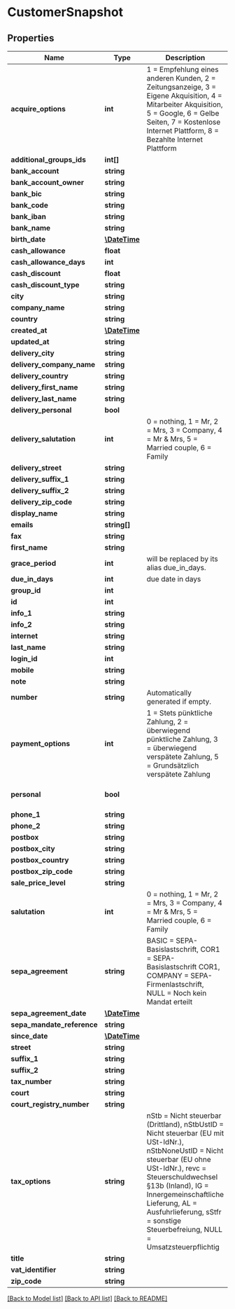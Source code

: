 # CustomerSnapshot

## Properties
Name | Type | Description | Notes
------------ | ------------- | ------------- | -------------
**acquire_options** | **int** | 1 &#x3D; Empfehlung eines anderen Kunden, 2 &#x3D; Zeitungsanzeige, 3 &#x3D; Eigene Akquisition, 4 &#x3D; Mitarbeiter Akquisition, 5 &#x3D; Google, 6 &#x3D; Gelbe Seiten, 7 &#x3D; Kostenlose Internet Plattform, 8 &#x3D; Bezahlte Internet Plattform | [optional] 
**additional_groups_ids** | **int[]** |  | [optional] 
**bank_account** | **string** |  | [optional] 
**bank_account_owner** | **string** |  | [optional] 
**bank_bic** | **string** |  | [optional] 
**bank_code** | **string** |  | [optional] 
**bank_iban** | **string** |  | [optional] 
**bank_name** | **string** |  | [optional] 
**birth_date** | [**\DateTime**](\DateTime.md) |  | [optional] 
**cash_allowance** | **float** |  | [optional] 
**cash_allowance_days** | **int** |  | [optional] 
**cash_discount** | **float** |  | [optional] 
**cash_discount_type** | **string** |  | [optional] 
**city** | **string** |  | [optional] 
**company_name** | **string** |  | 
**country** | **string** |  | [optional] 
**created_at** | [**\DateTime**](\DateTime.md) |  | [optional] 
**updated_at** | **string** |  | [optional] 
**delivery_city** | **string** |  | [optional] 
**delivery_company_name** | **string** |  | [optional] 
**delivery_country** | **string** |  | [optional] 
**delivery_first_name** | **string** |  | [optional] 
**delivery_last_name** | **string** |  | [optional] 
**delivery_personal** | **bool** |  | [optional] 
**delivery_salutation** | **int** | 0 &#x3D; nothing, 1 &#x3D; Mr, 2 &#x3D; Mrs, 3 &#x3D; Company, 4 &#x3D; Mr &amp; Mrs, 5 &#x3D; Married couple, 6 &#x3D; Family | [optional] 
**delivery_street** | **string** |  | [optional] 
**delivery_suffix_1** | **string** |  | [optional] 
**delivery_suffix_2** | **string** |  | [optional] 
**delivery_zip_code** | **string** |  | [optional] 
**display_name** | **string** |  | [optional] 
**emails** | **string[]** |  | [optional] 
**fax** | **string** |  | [optional] 
**first_name** | **string** |  | [optional] 
**grace_period** | **int** | will be replaced by its alias due_in_days. | [optional] 
**due_in_days** | **int** | due date in days | [optional] 
**group_id** | **int** |  | [optional] 
**id** | **int** |  | [optional] 
**info_1** | **string** |  | [optional] 
**info_2** | **string** |  | [optional] 
**internet** | **string** |  | [optional] 
**last_name** | **string** |  | 
**login_id** | **int** |  | [optional] 
**mobile** | **string** |  | [optional] 
**note** | **string** |  | [optional] 
**number** | **string** | Automatically generated if empty. | [optional] 
**payment_options** | **int** | 1 &#x3D; Stets pünktliche Zahlung, 2 &#x3D; überwiegend pünktliche Zahlung, 3 &#x3D; überwiegend verspätete Zahlung, 5 &#x3D; Grundsätzlich verspätete Zahlung | [optional] 
**personal** | **bool** |  | [optional] [default to false]
**phone_1** | **string** |  | [optional] 
**phone_2** | **string** |  | [optional] 
**postbox** | **string** |  | [optional] 
**postbox_city** | **string** |  | [optional] 
**postbox_country** | **string** |  | [optional] 
**postbox_zip_code** | **string** |  | [optional] 
**sale_price_level** | **string** |  | [optional] 
**salutation** | **int** | 0 &#x3D; nothing, 1 &#x3D; Mr, 2 &#x3D; Mrs, 3 &#x3D; Company, 4 &#x3D; Mr &amp; Mrs, 5 &#x3D; Married couple, 6 &#x3D; Family | [optional] 
**sepa_agreement** | **string** | BASIC &#x3D; SEPA-Basislastschrift, COR1 &#x3D; SEPA-Basislastschrift COR1, COMPANY &#x3D; SEPA-Firmenlastschrift, NULL &#x3D; Noch kein Mandat erteilt | [optional] 
**sepa_agreement_date** | [**\DateTime**](\DateTime.md) |  | [optional] 
**sepa_mandate_reference** | **string** |  | [optional] 
**since_date** | [**\DateTime**](\DateTime.md) |  | [optional] 
**street** | **string** |  | [optional] 
**suffix_1** | **string** |  | [optional] 
**suffix_2** | **string** |  | [optional] 
**tax_number** | **string** |  | [optional] 
**court** | **string** |  | [optional] 
**court_registry_number** | **string** |  | [optional] 
**tax_options** | **string** | nStb &#x3D; Nicht steuerbar (Drittland), nStbUstID &#x3D; Nicht steuerbar (EU mit USt-IdNr.), nStbNoneUstID &#x3D; Nicht steuerbar (EU ohne USt-IdNr.), revc &#x3D; Steuerschuldwechsel §13b (Inland), IG &#x3D; Innergemeinschaftliche Lieferung, AL &#x3D; Ausfuhrlieferung, sStfr &#x3D; sonstige Steuerbefreiung, NULL &#x3D; Umsatzsteuerpflichtig | [optional] 
**title** | **string** |  | [optional] 
**vat_identifier** | **string** |  | [optional] 
**zip_code** | **string** |  | [optional] 

[[Back to Model list]](../README.md#documentation-for-models) [[Back to API list]](../README.md#documentation-for-api-endpoints) [[Back to README]](../README.md)


